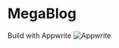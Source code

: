 # MegaBlog

Build with Appwrite ![Appwrite](https://avatars.githubusercontent.com/u/25003669?s=280&v=4)
